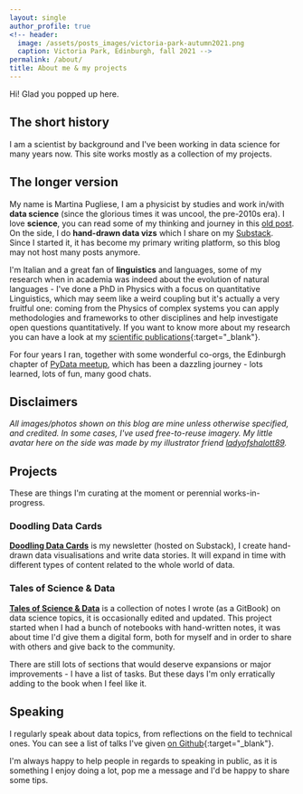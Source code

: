 ```yaml
---
layout: single
author_profile: true
<!-- header:
  image: /assets/posts_images/victoria-park-autumn2021.png
  caption: Victoria Park, Edinburgh, fall 2021 -->
permalink: /about/
title: About me & my projects
---
```


Hi! Glad you popped up here.

## The short history

I am a scientist by background and I've been working in data science for many years now. This site works mostly as a collection of my projects.

## The longer version

My name is Martina Pugliese, I am a physicist by studies and work in/with **data science** (since the glorious times it was uncool, the pre-2010s era). I love **science**, you can read some of my thinking and journey in this <a href="{{ site.url }}/crossing-the-barriers" target="_blank">old post</a>. On the side, I do **hand-drawn data vizs** which I share on my [Substack](https://doodlingdata.substack.com/). Since I started it, it has become my primary writing platform, so this blog may not host many posts anymore.

I'm Italian and a great fan of **linguistics** and languages, some of my research when in academia was indeed about the evolution of natural languages - I've done a PhD in Physics with a focus on quantitative Linguistics, which may seem like a weird coupling but it's actually a very fruitful one: coming from the Physics of complex systems you can apply methodologies and frameworks to other disciplines and help investigate open questions quantitatively. If you want to know more about my research you can have a look at my [scientific publications](https://github.com/martinapugliese/martinapugliese/blob/main/scientific_publications.md){:target="_blank"}.

For four years I ran, together with some wonderful co-orgs, the Edinburgh chapter of [PyData meetup](https://www.meetup.com/PyData-Edinburgh), which has been a dazzling journey - lots learned, lots of fun, many good chats.

## Disclaimers

_All images/photos shown on this blog are mine unless otherwise specified, and credited. In some cases, I've used free-to-reuse imagery. My little avatar here on the side was made by my illustrator friend <a href="https://www.instagram.com/ladyofshalott89/" target="_blank">ladyofshalott89</a>._

## Projects

These are things I'm curating at the moment or perennial works-in-progress.

### Doodling Data Cards

[**Doodling Data Cards**](https://doodlingdata.substack.com/) is my newsletter (hosted on Substack), I create hand-drawn data visualisations and write data stories. It will expand in time with different types of content related to the whole world of data.

### Tales of Science & Data

 <a href="https://martinapugliese.gitbook.io/tales-of-science-and-data/" target="_blank">**Tales of Science & Data**</a> is a collection of notes I wrote (as a GitBook) on data science topics, it is occasionally edited and updated. This project started when I had a bunch of notebooks with hand-written notes, it was about time I'd give them a digital form, both for myself and in order to share with others and give back to the community.

 There are still lots of sections that would deserve expansions or major improvements - I have a list of tasks. But these days I'm only erratically adding to the book when I feel like it.

## Speaking

I regularly speak about data topics, from reflections on the field to technical ones. You can see a list of talks I've given [on Github](https://github.com/martinapugliese/martinapugliese/blob/main/speaking.md){:target="_blank"}.

I'm always happy to help people in regards to speaking in public, as it is something I enjoy doing a lot, pop me a message and I'd be happy to share some tips.
